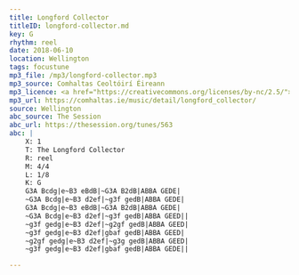 ```yaml
---
title: Longford Collector
titleID: longford-collector.md
key: G
rhythm: reel
date: 2018-06-10
location: Wellington
tags: focustune
mp3_file: /mp3/longford-collector.mp3
mp3_source: Comhaltas Ceoltóirí Éireann
mp3_licence: <a href="https://creativecommons.org/licenses/by-nc/2.5/">CC-BY-NC-2.5</a>
mp3_url: https://comhaltas.ie/music/detail/longford_collector/
source: Wellington
abc_source: The Session
abc_url: https://thesession.org/tunes/563
abc: |
    X: 1
    T: The Longford Collector
    R: reel
    M: 4/4
    L: 1/8
    K: G
    G3A Bcdg|e~B3 eBdB|~G3A B2dB|ABBA GEDE|
    ~G3A Bcdg|e~B3 d2ef|~g3f gedB|ABBA GEDE|
    G3A Bcdg|e~B3 eBdB|~G3A B2dB|ABBA GEDE|
    ~G3A Bcdg|e~B3 d2ef|~g3f gedB|ABBA GEED||
    ~g3f gedg|e~B3 d2ef|~g2gf gedB|ABBA GEED|
    ~g3f gedg|e~B3 d2ef|gbaf gedB|ABBA GEED|
    ~g2gf gedg|e~B3 d2ef|~g3g gedB|ABBA GEED|
    ~g3f gedg|e~B3 d2ef|gbaf gedB|ABBA GEDE||

---
```

